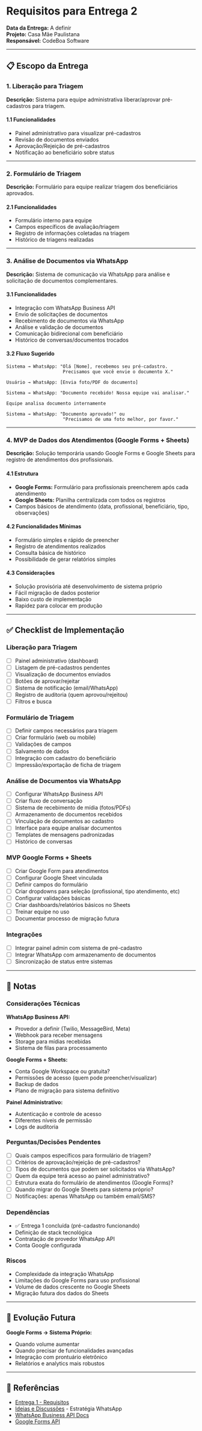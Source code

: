 # Requisitos para Entrega 2

**Data da Entrega:** A definir  
**Projeto:** Casa Mãe Paulistana  
**Responsável:** CodeBoa Software

---

## 📋 Escopo da Entrega

### 1. Liberação para Triagem

**Descrição:** Sistema para equipe administrativa liberar/aprovar pré-cadastros para triagem.

#### 1.1 Funcionalidades
- Painel administrativo para visualizar pré-cadastros
- Revisão de documentos enviados
- Aprovação/Rejeição de pré-cadastros
- Notificação ao beneficiário sobre status

---

### 2. Formulário de Triagem

**Descrição:** Formulário para equipe realizar triagem dos beneficiários aprovados.

#### 2.1 Funcionalidades
- Formulário interno para equipe
- Campos específicos de avaliação/triagem
- Registro de informações coletadas na triagem
- Histórico de triagens realizadas

---

### 3. Análise de Documentos via WhatsApp

**Descrição:** Sistema de comunicação via WhatsApp para análise e solicitação de documentos complementares.

#### 3.1 Funcionalidades
- Integração com WhatsApp Business API
- Envio de solicitações de documentos
- Recebimento de documentos via WhatsApp
- Análise e validação de documentos
- Comunicação bidirecional com beneficiário
- Histórico de conversas/documentos trocados

#### 3.2 Fluxo Sugerido
```
Sistema → WhatsApp: "Olá [Nome], recebemos seu pré-cadastro. 
                     Precisamos que você envie o documento X."

Usuário → WhatsApp: [Envia foto/PDF do documento]

Sistema → WhatsApp: "Documento recebido! Nossa equipe vai analisar."

Equipe analisa documento internamente

Sistema → WhatsApp: "Documento aprovado!" ou 
                     "Precisamos de uma foto melhor, por favor."
```

---

### 4. MVP de Dados dos Atendimentos (Google Forms + Sheets)

**Descrição:** Solução temporária usando Google Forms e Google Sheets para registro de atendimentos dos profissionais.

#### 4.1 Estrutura
- **Google Forms:** Formulário para profissionais preencherem após cada atendimento
- **Google Sheets:** Planilha centralizada com todos os registros
- Campos básicos de atendimento (data, profissional, beneficiário, tipo, observações)

#### 4.2 Funcionalidades Mínimas
- Formulário simples e rápido de preencher
- Registro de atendimentos realizados
- Consulta básica de histórico
- Possibilidade de gerar relatórios simples

#### 4.3 Considerações
- Solução provisória até desenvolvimento de sistema próprio
- Fácil migração de dados posterior
- Baixo custo de implementação
- Rapidez para colocar em produção

---

## ✅ Checklist de Implementação

### Liberação para Triagem
- [ ] Painel administrativo (dashboard)
- [ ] Listagem de pré-cadastros pendentes
- [ ] Visualização de documentos enviados
- [ ] Botões de aprovar/rejeitar
- [ ] Sistema de notificação (email/WhatsApp)
- [ ] Registro de auditoria (quem aprovou/rejeitou)
- [ ] Filtros e busca

### Formulário de Triagem
- [ ] Definir campos necessários para triagem
- [ ] Criar formulário (web ou mobile)
- [ ] Validações de campos
- [ ] Salvamento de dados
- [ ] Integração com cadastro do beneficiário
- [ ] Impressão/exportação de ficha de triagem

### Análise de Documentos via WhatsApp
- [ ] Configurar WhatsApp Business API
- [ ] Criar fluxo de conversação
- [ ] Sistema de recebimento de mídia (fotos/PDFs)
- [ ] Armazenamento de documentos recebidos
- [ ] Vinculação de documentos ao cadastro
- [ ] Interface para equipe analisar documentos
- [ ] Templates de mensagens padronizadas
- [ ] Histórico de conversas

### MVP Google Forms + Sheets
- [ ] Criar Google Form para atendimentos
- [ ] Configurar Google Sheet vinculada
- [ ] Definir campos do formulário
- [ ] Criar dropdowns para seleção (profissional, tipo atendimento, etc)
- [ ] Configurar validações básicas
- [ ] Criar dashboards/relatórios básicos no Sheets
- [ ] Treinar equipe no uso
- [ ] Documentar processo de migração futura

### Integrações
- [ ] Integrar painel admin com sistema de pré-cadastro
- [ ] Integrar WhatsApp com armazenamento de documentos
- [ ] Sincronização de status entre sistemas

---

## 📝 Notas

### Considerações Técnicas

**WhatsApp Business API:**
- Provedor a definir (Twilio, MessageBird, Meta)
- Webhook para receber mensagens
- Storage para mídias recebidas
- Sistema de filas para processamento

**Google Forms + Sheets:**
- Conta Google Workspace ou gratuita?
- Permissões de acesso (quem pode preencher/visualizar)
- Backup de dados
- Plano de migração para sistema definitivo

**Painel Administrativo:**
- Autenticação e controle de acesso
- Diferentes níveis de permissão
- Logs de auditoria

### Perguntas/Decisões Pendentes

- [ ] Quais campos específicos para formulário de triagem?
- [ ] Critérios de aprovação/rejeição de pré-cadastros?
- [ ] Tipos de documentos que podem ser solicitados via WhatsApp?
- [ ] Quem da equipe terá acesso ao painel administrativo?
- [ ] Estrutura exata do formulário de atendimentos (Google Forms)?
- [ ] Quando migrar do Google Sheets para sistema próprio?
- [ ] Notificações: apenas WhatsApp ou também email/SMS?

### Dependências

- ✅ Entrega 1 concluída (pré-cadastro funcionando)
- Definição de stack tecnológica
- Contratação de provedor WhatsApp API
- Conta Google configurada

### Riscos

- Complexidade da integração WhatsApp
- Limitações do Google Forms para uso profissional
- Volume de dados crescente no Google Sheets
- Migração futura dos dados do Sheets

---

## 🔄 Evolução Futura

**Google Forms → Sistema Próprio:**
- Quando volume aumentar
- Quando precisar de funcionalidades avançadas
- Integração com prontuário eletrônico
- Relatórios e analytics mais robustos

---

## 🔗 Referências

- [Entrega 1 - Requisitos](./entrega-1-22-outubro.md)
- [Ideias e Discussões](../docs/ideias-discussoes.md) - Estratégia WhatsApp
- [WhatsApp Business API Docs](https://developers.facebook.com/docs/whatsapp)
- [Google Forms API](https://developers.google.com/forms)
